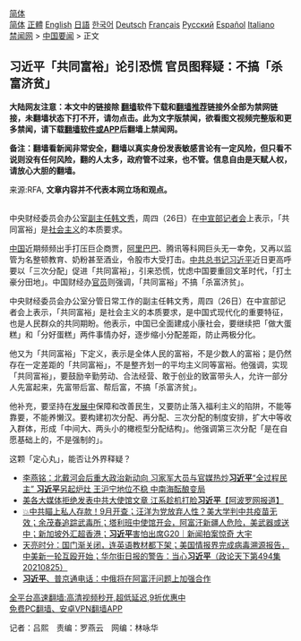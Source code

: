  <!-- 面包屑导航 --> <div class="breadcrumb"><!-- GTranslate: https://gtranslate.io/ -->  <div class="switcher notranslate">  <div class="selected">  <a href="#" onclick="return false;"> 简体</a>  </div>  <div class="option">  <a href="https://www.bannedbook.org" onclick="doGTranslate('zh-CN|zh-CN');jQuery('div.switcher div.selected a').html(jQuery(this).html());return false;" title="简体中文" class="nturl selected"> 简体</a>  <a href="https://www.bannedbook.org/zh-tw/" onclick="doGTranslate('zh-CN|zh-TW');jQuery('div.switcher div.selected a').html(jQuery(this).html());return false;" title="繁體中文" class="nturl"> 正體</a>  <a href="https://www.bannedbook.org/en/" onclick="doGTranslate('zh-CN|en');jQuery('div.switcher div.selected a').html(jQuery(this).html());return false;" title="English" class="nturl"> English</a>  <a href="https://www.bannedbook.org/ja/" onclick="doGTranslate('zh-CN|ja');jQuery('div.switcher div.selected a').html(jQuery(this).html());return false;" title="日本語" class="nturl"> 日語</a>  <a href="https://www.bannedbook.org/ko/" onclick="doGTranslate('zh-CN|ko');jQuery('div.switcher div.selected a').html(jQuery(this).html());return false;" title="한국어" class="nturl"> 한국어</a>  <a href="https://www.bannedbook.org/de/" onclick="doGTranslate('zh-CN|de');jQuery('div.switcher div.selected a').html(jQuery(this).html());return false;" title="Deutsch" class="nturl"> Deutsch</a>  <a href="https://www.bannedbook.org/fr/" onclick="doGTranslate('zh-CN|fr');jQuery('div.switcher div.selected a').html(jQuery(this).html());return false;" title="Français" class="nturl"> Français</a>  <a href="https://www.bannedbook.org/ru/" onclick="doGTranslate('zh-CN|ru');jQuery('div.switcher div.selected a').html(jQuery(this).html());return false;" title="Русский" class="nturl"> Русский</a>  <a href="https://www.bannedbook.org/es/" onclick="doGTranslate('zh-CN|es');jQuery('div.switcher div.selected a').html(jQuery(this).html());return false;" title="Español" class="nturl"> Español</a>  <a href="https://www.bannedbook.org/it/" onclick="doGTranslate('zh-CN|it');jQuery('div.switcher div.selected a').html(jQuery(this).html());return false;" title="Italiano" class="nturl"> Italiano</a>  </div>  </div>      <div class='breadcrumb-sub'><!-- Breadcrumb NavXT 6.3.0 --> <a href="https://www.bannedbook.org/" class="home">禁闻网</a> &gt; <a href="https://www.bannedbook.org/bnews/headline/" class="category">中国要闻</a> &gt; 正文</div></div><h2>习近平「共同富裕」论引恐慌 官员图释疑：不搞「杀富济贫」</h2> <p class="notice"><b>大陆网友注意：本文中的链接除 <a href="https://github.com/bannedbook/fanqiang" >翻墙</a>软件下载和<a href="https://github.com/killgcd/justmysocks/blob/master/README.md">翻墙推荐</a>链接外全部为禁网链接，未翻墙状态下打不开，请勿点击。此为文字版禁闻，欲看图文视频完整版和更多禁闻，请下载<a href="https://github.com/bannedbook/fanqiang">翻墙软件或APP</a>后翻墙上禁闻网。</p><p>备注：翻墙看新闻非常安全，翻墙以真实身份发表敏感言论有一定风险，但只看不说则没有任何风险，翻的人太多，政府管不过来，也不管。信息自由是天赋人权，请放心大胆的翻墙。</b></p>  <div class="entry"> <p>来源:RFA, <strong>文章内容并不代表本网立场和观点。</strong></p> <p><br /> 中央财经委员会办公室<a href="https://www.bannedbook.org/bnews/tag/%E5%89%AF%E4%B8%BB%E4%BB%BB/" class="st_tag internal_tag" rel="tag" title="标签 副主任 下的日志">副主任</a><a href="https://www.bannedbook.org/bnews/tag/%e9%9f%a9%e6%96%87%e7%a7%80/" class="st_tag internal_tag" rel="tag" title="标签 韩文秀 下的日志">韩文秀</a>，周四（26日）在<a href="https://www.bannedbook.org/bnews/tag/%e4%b8%ad%e5%ae%a3%e9%83%a8/" class="st_tag internal_tag" rel="tag" title="标签 中宣部 下的日志">中宣部</a><a href="https://www.bannedbook.org/bnews/tag/%e8%ae%b0%e8%80%85%e4%bc%9a/" class="st_tag internal_tag" rel="tag" title="标签 记者会 下的日志">记者会</a>上表示，「共同富裕」是<a href="https://www.bannedbook.org/bnews/tag/%e7%a4%be%e4%bc%9a%e4%b8%bb%e4%b9%89/" class="st_tag internal_tag" rel="tag" title="标签 社会主义 下的日志">社会主义</a>的本质要求。</p>  <p><span class='wp_keywordlink_affiliate'><a href="https://www.bannedbook.org/" title="中国" target="_blank">中国</a></span>近期频频出手打压巨企商贾，<a href="https://www.bannedbook.org/bnews/tag/%e9%98%bf%e9%87%8c%e5%b7%b4%e5%b7%b4/" class="st_tag internal_tag" rel="tag" title="标签 阿里巴巴 下的日志">阿里巴巴</a>、腾讯等科网巨头无一幸免，又再以监管为名整顿教育、奶粉甚至酒业，令股市大受打击。<a href="https://www.bannedbook.org/bnews/tag/%e4%b8%ad%e5%85%b1%e6%80%bb%e4%b9%a6%e8%ae%b0/" class="st_tag internal_tag" rel="tag" title="标签 中共总书记 下的日志">中共总书记</a><a href="https://www.bannedbook.org/bnews/tag/%e4%b9%a0%e8%bf%91%e5%b9%b3/" class="st_tag internal_tag" rel="tag" title="标签 习近平 下的日志">习近平</a>近日更高呼要以「三次分配」促进「共同富裕」，引来恐慌，忧虑中国要重回文革时代，「打土豪分田地」。中国财经办<a href="https://www.bannedbook.org/bnews/tag/%E5%AE%98%E5%91%98/" class="st_tag internal_tag" rel="tag" title="标签 官员 下的日志">官员</a>则强调，「共同富裕」不搞「杀富济贫」。 </p> <p>中央财经委员会办公室分管日常工作的副主任韩文秀，周四（26日）在中宣部记者会上表示，「共同富裕」是社会主义的本质要求，是中国式现代化的重要特征，也是人民群众的共同期盼。他表示，中国已全面建成小康社会，要继续把「做大蛋糕」和「分好蛋糕」两件事情办好，逐步缩小分配差距，防止两极分化。 </p>  <p>他又为「共同富裕」下定义，表示是全体人民的富裕，不是少数人的富裕；是仍然存在一定差距的「共同富裕」，不是整齐划一的平均主义同等富裕。他强调，实现「共同富裕」，要鼓励辛勤劳动、合法经营、敢于创业的致富带头人，允许一部分人先富起来，先富带后富、帮后富，不搞「杀富济贫」。 </p> <p>他补充，要坚持在<span class='wp_keywordlink'><a href="https://www.bannedbook.org/forum11/topic335.html" title="禁片：发展中出现的问题，只能靠发展解决？" target="_blank">发展中</a></span>保障和改善民生，又要防止落入福利主义的陷阱，不能等靠要，不能养懒汉。要构建初次分配、再分配、三次分配的制度安排，扩大中等收入群体，形成「中间大、两头小的橄榄型分配结构」。他强调第三次分配「是在自愿基础上的，不是强制的」。 </p>  <p>这颗「定心丸」，能否让外界释疑？ </p> <ul class='op-related-articles' title='相关阅读'> <li><a href='https://www.bannedbook.org/bnews/comments/20210826/1613657.html' target='_blank'>李燕铭：北戴河会后重大政治新动向 习家军大员与官媒热炒<b>习近平</b>“全过程民主” <b>习近平</b>另起炉灶 王沪宁地位不稳 中南海酝酿变局</a></li> <li><a href='https://www.bannedbook.org/bnews/cnnews/20210826/1613641.html' target='_blank'>美各大媒体拒绝发表中共大使馆文章 江系趁机打脸<b>习近平</b>【阿波罗网报道】</a></li> <li><a href='https://www.bannedbook.org/bnews/bannedvideo/20210826/1613602.html' target='_blank'>💥中共瞄上私人存款！9月开查；汪洋为党放弃人性？美大学判中共疫苗无效；余茂春追踪武毒所；塔利班中使馆开会，阿富汗新疆人危险，美武器或送中；新加坡外汇超香港；<b>习近平</b>害怕出席G20｜新闻拍案惊奇 大宇</a></li> <li><a href='https://www.bannedbook.org/bnews/cbnews/20210826/1613598.html' target='_blank'>天亮时分：国门渐关闭，连英语教材都下架；美国情报界完成病毒溯源报告，中美新一轮互殴开始；华尔街日报的警告：当心<b>习近平</b>（政论天下第494集 20210825）</a></li> <li><a href='https://www.bannedbook.org/bnews/baitai/20210826/1613551.html' target='_blank'><b>习近平</b>、普京通电话：中俄将在阿富汗问题上加强合作</a></li> </ul> <p class="texttj"> <a href="https://github.com/bannedbook/fanqiang/wiki/V2ray%E6%9C%BA%E5%9C%BA" target="_blank">全平台高速翻墙:高清视频秒开,超低延迟,9折优惠中</a><br/> <a href="https://github.com/bannedbook/fanqiang/wiki/%E7%A6%81%E9%97%BB%E7%BD%91%E5%AE%89%E5%8D%93%E7%BF%BB%E5%A2%99%E6%96%B0%E9%97%BBAPP" target="_blank">免费PC翻墙、安卓VPN翻墙APP</a></p> <p>记者：吕熙　责编：罗燕云　网编：林咏华</p><a name='sharetosocial'></a>  <div style="margin-bottom:5px;padding-bottom:5px;clear:both"> <div id="archive-pix-1" class="banner-ads"> <!-- AuctionX Display platform tag START --> <div id="26318x728x90x621x_ADSLOT2" clicktrack="%%CLICK_URL_ESC%%"></div> <!-- AuctionX Display platform tag END --> </div> <div id="archive-pix-2" class="banner-ads"> <!-- AuctionX Display platform tag START --> <div id="26315x300x250x621x_ADSLOT2" clicktrack="%%CLICK_URL_ESC%%"></div> <!-- AuctionX Display platform tag END --> </div> </div>  <div id="archive-pix-1" class="banner-ads"> <!-- AuctionX Display platform tag START --> <div id="26318x728x90x621x_ADSLOT3" clicktrack="%%CLICK_URL_ESC%%"></div> <!-- AuctionX Display platform tag END --> </div> </div><!--END ENTRY--> 